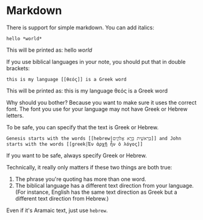 # Markdown

There is support for simple markdown. You can add italics:

```
hello *world*
```

This will be printed as: hello *world*

If you use biblical languages in your note, you should put that in double brackets:


```
this is my language [[θεός]] is a Greek word
```

This will be printed as: this is my language θεός is a Greek word

Why should you bother? Because you want to make sure it uses the correct font. The font you use for your language may not have Greek or Hebrew letters.

To be safe, you can specify that the text is Greek or Hebrew.

```
Genesis starts with the words [[hebrew|בְּרֵאשִׁ֖ית בָּרָ֣א אֱלֹהִ֑ים]] and John starts with the words [[greek|Ἐν ἀρχῇ ἦν ὁ λόγος]]
```

If you want to be safe, always specify Greek or Hebrew.

Technically, it really only matters if these two things are both true:

1. The phrase you're quoting has more than one word.
2. The biblical language has a different text direction from your language. (For instance, English has the same text direction as Greek but a different text direction from Hebrew.)

Even if it's Aramaic text, just use `hebrew`.